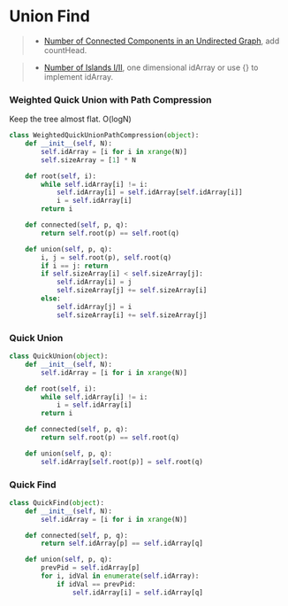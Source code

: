 # Union Find

> * [Number of Connected Components in an Undirected Graph](NumberofConnectedComponentsinanUndirectedGraph.md), add countHead.

> * [Number of Islands I/II](../array/number_of_islands.md), one dimensional idArray or use {} to implement idArray.

### Weighted Quick Union with Path Compression

Keep the tree almost flat. O(logN)

```Python
class WeightedQuickUnionPathCompression(object):
    def __init__(self, N):
        self.idArray = [i for i in xrange(N)]
        self.sizeArray = [1] * N

    def root(self, i):
        while self.idArray[i] != i:
            self.idArray[i] = self.idArray[self.idArray[i]]
            i = self.idArray[i]
        return i

    def connected(self, p, q):
        return self.root(p) == self.root(q)

    def union(self, p, q):
        i, j = self.root(p), self.root(q)
        if i == j: return
        if self.sizeArray[i] < self.sizeArray[j]:
            self.idArray[i] = j
            self.sizeArray[j] += self.sizeArray[i]
        else:
            self.idArray[j] = i
            self.sizeArray[i] += self.sizeArray[j]
```

### Quick Union

```Python
class QuickUnion(object):
    def __init__(self, N):
        self.idArray = [i for i in xrange(N)]

    def root(self, i):
        while self.idArray[i] != i:
            i = self.idArray[i]
        return i

    def connected(self, p, q):
        return self.root(p) == self.root(q)

    def union(self, p, q):
        self.idArray[self.root(p)] = self.root(q)
```

### Quick Find

```Python
class QuickFind(object):
    def __init__(self, N):
        self.idArray = [i for i in xrange(N)]

    def connected(self, p, q):
        return self.idArray[p] == self.idArray[q]

    def union(self, p, q):
        prevPid = self.idArray[p]
        for i, idVal in enumerate(self.idArray):
            if idVal == prevPid:
                self.idArray[i] = self.idArray[q]
```
